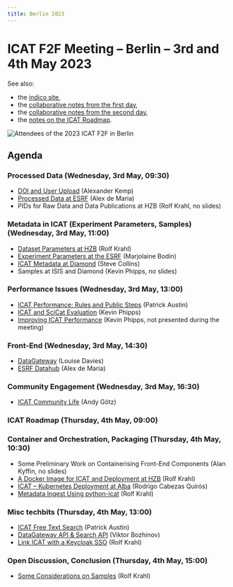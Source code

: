 ```yaml
---
title: Berlin 2023
---
```


# ICAT F2F Meeting – Berlin – 3rd and 4th May 2023

See also:

- the [indico site](https://events.hifis.net/event/778/),
- the [collaborative notes from the first day](/collaboration/communication/face-to-face-meetings/2023-berlin/2023-berlin-collaborative-notes-1/),
- the [collaborative notes from the second day](/collaboration/communication/face-to-face-meetings/2023-berlin/2023-berlin-collaborative-notes-2/),
- the [notes on the ICAT Roadmap](/collaboration/communication/face-to-face-meetings/2023-berlin/2023-berlin-roadmap-notes/).

![Attendees of the 2023 ICAT F2F in Berlin](/collaboration/communication/face-to-face-meetings/2023-berlin-group.jpg "Attendees of the 2023 ICAT F2F in Berlin")

## Agenda

### Processed Data (Wednesday, 3rd May, 09:30)

- [DOI and User Upload](/pdf/collaboration/communication/face-to-face-meetings/2023-berlin/1.1-Kemp-DOI_and_User_Upload.pdf) (Alexander Kemp)
- [Processed Data at ESRF](/pdf/collaboration/communication/face-to-face-meetings/2023-berlin/1.2-de-Maria-Processed_Data.pdf) (Alex de Maria)
- PIDs for Raw Data and Data Publications at HZB (Rolf Krahl, no slides)

### Metadata in ICAT (Experiment Parameters, Samples) (Wednesday, 3rd May, 11:00)

- [Dataset Parameters at HZB](/pdf/collaboration/communication/face-to-face-meetings/2023-berlin/2.1-Krahl-Dataset_Parameters_HZB.pdf) (Rolf Krahl)
- [Experiment Parameters at the ESRF](/pdf/collaboration/communication/face-to-face-meetings/2023-berlin/2.2-Bodin-Experiment_Parameters_ESRF.pdf) (Marjolaine Bodin)
- [ICAT Metadata at Diamond](/pdf/collaboration/communication/face-to-face-meetings/2023-berlin/2.3-Collins-ICAT_Metadata_Diamond.pdf) (Steve Collins)
- Samples at ISIS and Diamond (Kevin Phipps, no slides)

### Performance Issues (Wednesday, 3rd May, 13:00)

- [ICAT Performance: Rules and Public Steps](/pdf/collaboration/communication/face-to-face-meetings/2023-berlin/3.1-Austin-ICAT_Performance_Rules_and_Public_Steps.pdf) (Patrick Austin)
- [ICAT and SciCat Evaluation](/pdf/collaboration/communication/face-to-face-meetings/2023-berlin/3.2-Phipps-ICAT_and_SciCat_Evaluation.pdf) (Kevin Phipps)
- [Improving ICAT Performance](/pdf/collaboration/communication/face-to-face-meetings/2023-berlin/3.2-Phipps-Improving_ICAT_Performance.pdf) (Kevin Phipps, not presented during the meeting)

### Front-End (Wednesday, 3rd May, 14:30)

- [DataGateway](/pdf/collaboration/communication/face-to-face-meetings/2023-berlin/4.1-Davies-DataGateway.pdf) (Louise Davies)
- [ESRF Datahub](/pdf/collaboration/communication/face-to-face-meetings/2023-berlin/4.2-de-Maria-ESRF_Datahub.pdf) (Alex de Maria)

### Community Engagement (Wednesday, 3rd May, 16:30)

- [ICAT Community Life](/pdf/collaboration/communication/face-to-face-meetings/2023-berlin/5.1-Götz-ICAT_Community_Life.pdf) (Andy Götz)

### ICAT Roadmap (Thursday, 4th May, 09:00)

### Container and Orchestration, Packaging (Thursday, 4th May, 10:30)

- Some Preliminary Work on Containerising Front-End Components (Alan Kyffin, no slides)
- [A Docker Image for ICAT and Deployment at HZB](/pdf/collaboration/communication/face-to-face-meetings/2023-berlin/7.1-Krahl-Docker_Image_ICAT_and_Deployment_HZB.pdf) (Rolf Krahl)
- [ICAT – Kubernetes Deployment at Alba](/pdf/collaboration/communication/face-to-face-meetings/2023-berlin/7.2-Quirós-ICAT_Kubernetes_Deployment_Alba.pdf) (Rodrigo Cabezas Quirós)
- [Metadata Ingest Using python-icat](/pdf/collaboration/communication/face-to-face-meetings/2023-berlin/7.3-Krahl-Metadata_Ingest_Using_python-icat.pdf) (Rolf Krahl)

### Misc techbits (Thursday, 4th May, 13:00)

- [ICAT Free Text Search](/pdf/collaboration/communication/face-to-face-meetings/2023-berlin/8.1-Austin-ICAT_Free_Text_Search.pdf) (Patrick Austin)
- [DataGateway API & Search API](/pdf/collaboration/communication/face-to-face-meetings/2023-berlin/8.2-Bozhinov-DataGateway_and_Search_API.pdf) (Viktor Bozhinov)
- [Link ICAT with a Keycloak SSO](/pdf/collaboration/communication/face-to-face-meetings/2023-berlin/8.3-Krahl-Link_ICAT_with_Keycloak_SSO.pdf) (Rolf Krahl)

### Open Discussion, Conclusion (Thursday, 4th May, 15:00)

- [Some Considerations on Samples](/pdf/collaboration/communication/face-to-face-meetings/2023-berlin/9.1-Krahl-Considerations_Samples.pdf) (Rolf Krahl)

